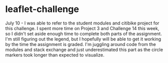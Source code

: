 # leaflet-challenge
July 10 - I was able to refer to the student modules and citibike project for this challenge. I spent more time on Project 3 and Challenge 14 this week, so I didn't set aside enough time to complete both parts of the assignment. I'm still figuring out the legend, but I hopefully will be able to get it working by the time the assignment is graded. I'm juggling around code from the modules and stack exchange and just underestimated this part as the circle markers took longer than expected to visualize. 
